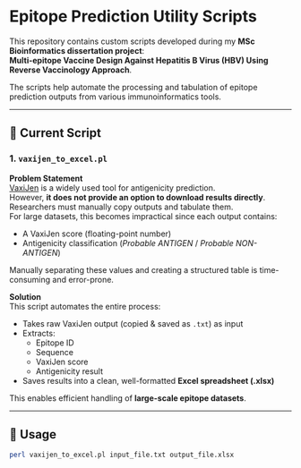 # Epitope Prediction Utility Scripts

This repository contains custom scripts developed during my **MSc Bioinformatics dissertation project**:  
**Multi-epitope Vaccine Design Against Hepatitis B Virus (HBV) Using Reverse Vaccinology Approach**.

The scripts help automate the processing and tabulation of epitope prediction outputs from various immunoinformatics tools.

---

## 📌 Current Script

### 1. `vaxijen_to_excel.pl`

**Problem Statement**  
[VaxiJen](http://www.ddg-pharmfac.net/vaxijen/) is a widely used tool for antigenicity prediction.  
However, **it does not provide an option to download results directly**. Researchers must manually copy outputs and tabulate them.  
For large datasets, this becomes impractical since each output contains:  
- A VaxiJen score (floating-point number)  
- Antigenicity classification (*Probable ANTIGEN* / *Probable NON-ANTIGEN*)  

Manually separating these values and creating a structured table is time-consuming and error-prone.

**Solution**  
This script automates the entire process:  
- Takes raw VaxiJen output (copied & saved as `.txt`) as input  
- Extracts:
  - Epitope ID  
  - Sequence  
  - VaxiJen score  
  - Antigenicity result  
- Saves results into a clean, well-formatted **Excel spreadsheet (.xlsx)**  

This enables efficient handling of **large-scale epitope datasets**.

---

## 🚀 Usage

```bash
perl vaxijen_to_excel.pl input_file.txt output_file.xlsx
